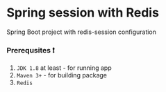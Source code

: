 # Spring session with Redis
Spring Boot project with redis-session configuration

### Prerequsites :heavy_exclamation_mark:

 1. `JDK 1.8` at least - for running app
 2. `Maven 3+`  - for building package
 3. `Redis`

